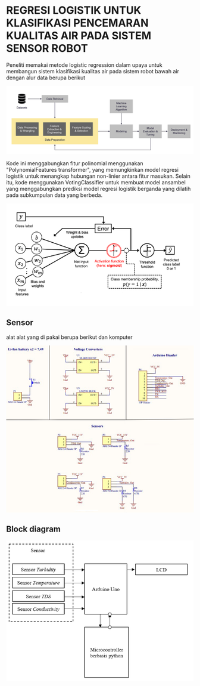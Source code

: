 # REGRESI LOGISTIK UNTUK KLASIFIKASI PENCEMARAN KUALITAS AIR PADA SISTEM SENSOR ROBOT
Peneliti memakai metode logistic regression dalam upaya untuk membangun sistem klasifikasi kualitas air pada sistem robot bawah air dengan alur data berupa berikut

![](Gambar/ProcessData.png)

 Kode ini menggabungkan fitur polinomial menggunakan "PolynomialFeatures transformer", yang memungkinkan model regresi logistik untuk menangkap hubungan non-linier antara fitur masukan. Selain itu, kode menggunakan VotingClassifier untuk membuat model ansambel yang menggabungkan prediksi model regresi logistik berganda yang dilatih pada subkumpulan data yang berbeda. 

![](Gambar/Model.png)

## Sensor
alat alat yang di pakai berupa berikut dan komputer

![](Gambar/sensor.png)

## Block diagram

![](Gambar/block.png)